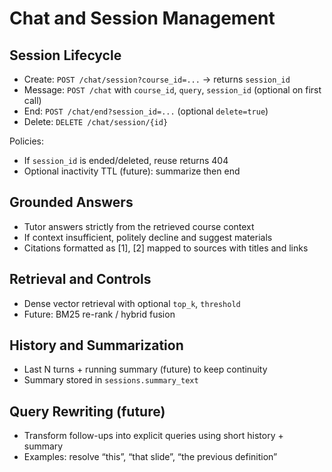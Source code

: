 # Chat and Session Management

## Session Lifecycle
- Create: `POST /chat/session?course_id=...` → returns `session_id`
- Message: `POST /chat` with `course_id`, `query`, `session_id` (optional on first call)
- End: `POST /chat/end?session_id=...` (optional `delete=true`)
- Delete: `DELETE /chat/session/{id}`

Policies:
- If `session_id` is ended/deleted, reuse returns 404
- Optional inactivity TTL (future): summarize then end

## Grounded Answers
- Tutor answers strictly from the retrieved course context
- If context insufficient, politely decline and suggest materials
- Citations formatted as [1], [2] mapped to sources with titles and links

## Retrieval and Controls
- Dense vector retrieval with optional `top_k`, `threshold`
- Future: BM25 re-rank / hybrid fusion

## History and Summarization
- Last N turns + running summary (future) to keep continuity
- Summary stored in `sessions.summary_text`

## Query Rewriting (future)
- Transform follow-ups into explicit queries using short history + summary
- Examples: resolve “this”, “that slide”, “the previous definition” 